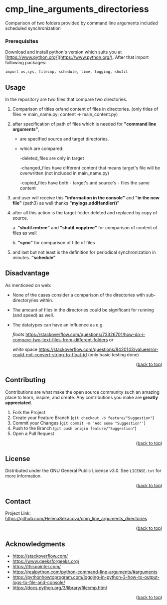 <a name="readme-top"></a>
# cmp_line_arguments_directoriess
Comparison of two folders provided by command line arguments included scheduled synchronization


### Prerequisites

Download and install python's version which suits you at [https://www.python.org/](https://www.python.org/). After that import following packages:
  ```sh
  import os,sys, filecmp, schedule, time, logging, shutil  
  ```



<!-- USAGE EXAMPLES -->
## Usage
In the repository are two files that compare two directories.
1. Comparison of titles or/and content of files in directories. (only titles of files => main_name.py; content => main_content.py)
2. after specification of path of files which is needed for **"command line arguments"**,
    * are specified source and target directories,
    * which are compared:

      -deleted_files are only in target

      -changed_files have different content that means target's file will be overwritten (not included in main_name.py)

      -copied_files have both - target's and source's - files the same content

3. and user will receive this **"information in the console"** and **"in the new file"** (path3) as well thanks **"mylogs.addHandler()"**
4. after all this action is the target folder deleted and replaced by copy of source.

    a. **"shutil.rmtree"** and **"shutil.copytree"** for comparison of content of files as well

    b. **"sync"** for comparison of title of files

5. and last but not least is the definition for periodical synchronization in minutes. **"schedule"**

## Disadvantage
As mentioned on web:
- None of the cases consider a comparison of the directories with sub-directory/ies within.
- The amount of files in the directories could be significant for running (and speed) as well.
- The datatypes can have an influence as e.g.

    _floats_ https://stackoverflow.com/questions/73326701/how-do-i-compare-two-text-files-from-different-folders or
    
    _white_ space https://stackoverflow.com/questions/8420143/valueerror-could-not-convert-string-to-float-id (only basic testing done)

<p align="right">(<a href="#readme-top">back to top</a>)</p>



<!-- CONTRIBUTING -->
## Contributing

Contributions are what make the open source community such an amazing place to learn, inspire, and create. Any contributions you make are **greatly appreciated**.


1. Fork the Project
2. Create your Feature Branch (`git checkout -b feature/"Suggestion"`)
3. Commit your Changes (`git commit -m 'Add some "Suggestion"'`)
4. Push to the Branch (`git push origin feature/"Suggestion"`)
5. Open a Pull Request

<p align="right">(<a href="#readme-top">back to top</a>)</p>



<!-- LICENSE -->
## License

Distributed under the GNU General Public License v3.0. See `LICENSE.txt` for more information.

<p align="right">(<a href="#readme-top">back to top</a>)</p>



<!-- CONTACT -->
## Contact


Project Link: https://github.com/HelenaSekacova/cmp_line_arguments_directories

<p align="right">(<a href="#readme-top">back to top</a>)</p>



<!-- ACKNOWLEDGMENTS -->
## Acknowledgments

* https://stackoverflow.com/
* https://www.geeksforgeeks.org/
* https://thispointer.com/
* https://realpython.com/python-command-line-arguments/#arguments
* https://pythonhowtoprogram.com/logging-in-python-3-how-to-output-logs-to-file-and-console/
* https://docs.python.org/3/library/filecmp.html 

<p align="right">(<a href="#readme-top">back to top</a>)</p>



<!-- LINKS -->

<!-- https://www.markdownguide.org/basic-syntax/#reference-style-links -->
[template]: https://github.com/othneildrew/Best-README-Template/blob/master/BLANK_README.md#readme-top
